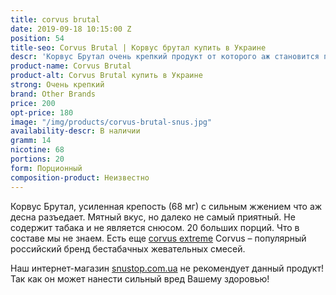 ```yaml
---
title: corvus brutal
date: 2019-09-18 10:15:00 Z
position: 54
title-seo: Corvus Brutal | Корвус брутал купить в Украине
descr: 'Корвус Брутал очень крепкий продукт от которого аж становится плохо. '
product-name: Corvus Brutal
product-alt: Corvus Brutal купить в Украине
strong: Очень крепкий
brand: Other Brands
price: 200
opt-price: 180
image: "/img/products/corvus-brutal-snus.jpg"
availability-descr: В наличии
gramm: 14
nicotine: 68
portions: 20
form: Порционный
composition-product: Неизвестно
---
```


Корвус Брутал, усиленная крепость (68 мг) с сильным жжением что аж десна разъедает. Мятный вкус, но далеко не самый приятный. Не содержит табака и не является снюсом. 20 больших порций.  Что в составе мы не знаем. Есть еще [corvus extreme](/snus-corvus-extreme)
Corvus – популярный российский бренд бестабачных жевательных смесей. 

Наш интернет-магазин [snustop.com.ua](https://snustop.com.ua) не рекомендует данный продукт! Так как он может нанести сильный вред Вашему здоровью!